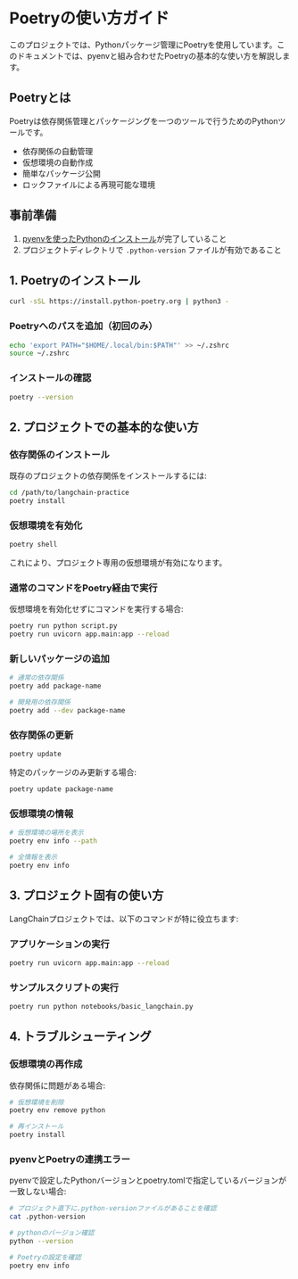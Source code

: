 # Poetryの使い方ガイド

このプロジェクトでは、Pythonパッケージ管理にPoetryを使用しています。このドキュメントでは、pyenvと組み合わせたPoetryの基本的な使い方を解説します。

## Poetryとは

Poetryは依存関係管理とパッケージングを一つのツールで行うためのPythonツールです。
- 依存関係の自動管理
- 仮想環境の自動作成
- 簡単なパッケージ公開
- ロックファイルによる再現可能な環境

## 事前準備

1. [pyenvを使ったPythonのインストール](python_setup.md)が完了していること
2. プロジェクトディレクトリで `.python-version` ファイルが有効であること

## 1. Poetryのインストール

```bash
curl -sSL https://install.python-poetry.org | python3 -
```

### Poetryへのパスを追加（初回のみ）

```bash
echo 'export PATH="$HOME/.local/bin:$PATH"' >> ~/.zshrc
source ~/.zshrc
```

### インストールの確認

```bash
poetry --version
```

## 2. プロジェクトでの基本的な使い方

### 依存関係のインストール

既存のプロジェクトの依存関係をインストールするには:

```bash
cd /path/to/langchain-practice
poetry install
```

### 仮想環境を有効化

```bash
poetry shell
```

これにより、プロジェクト専用の仮想環境が有効になります。

### 通常のコマンドをPoetry経由で実行

仮想環境を有効化せずにコマンドを実行する場合:

```bash
poetry run python script.py
poetry run uvicorn app.main:app --reload
```

### 新しいパッケージの追加

```bash
# 通常の依存関係
poetry add package-name

# 開発用の依存関係
poetry add --dev package-name
```

### 依存関係の更新

```bash
poetry update
```

特定のパッケージのみ更新する場合:

```bash
poetry update package-name
```

### 仮想環境の情報

```bash
# 仮想環境の場所を表示
poetry env info --path

# 全情報を表示
poetry env info
```

## 3. プロジェクト固有の使い方

LangChainプロジェクトでは、以下のコマンドが特に役立ちます:

### アプリケーションの実行

```bash
poetry run uvicorn app.main:app --reload
```

### サンプルスクリプトの実行

```bash
poetry run python notebooks/basic_langchain.py
```

## 4. トラブルシューティング

### 仮想環境の再作成

依存関係に問題がある場合:

```bash
# 仮想環境を削除
poetry env remove python

# 再インストール
poetry install
```

### pyenvとPoetryの連携エラー

pyenvで設定したPythonバージョンとpoetry.tomlで指定しているバージョンが一致しない場合:

```bash
# プロジェクト直下に.python-versionファイルがあることを確認
cat .python-version

# pythonのバージョン確認
python --version

# Poetryの設定を確認
poetry env info
``` 